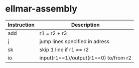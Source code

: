 # ellmar-assembly

Instruction | Description
-- | --
add | r1 = r2 + r3
j | jump lines specified in adress
sk | skip 1 line if r1 == r2
io | input(r1==1)/output(r1==0) to/from r2
